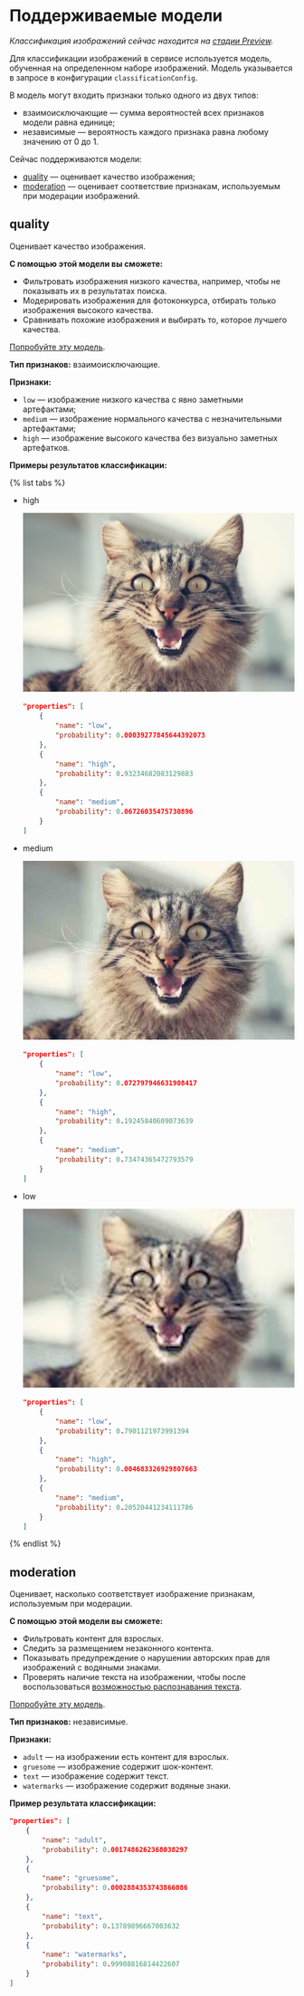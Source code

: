 # Поддерживаемые модели

_Классификация изображений сейчас находится на [стадии Preview](/docs/overview/concepts/launch-stages)._

Для классификации изображений в сервисе используется модель, обученная на определенном наборе изображений. Модель указывается в запросе в конфигурации `classificationConfig`.

В модель могут входить признаки только одного из двух типов:

* взаимоисключающие — сумма вероятностей всех признаков модели равна единице;
* независимые — вероятность каждого признака равна любому значению от 0 до 1.

Сейчас поддерживаются модели:

* [quality](#quality) — оценивает качество изображения;
* [moderation](#moderation) — оценивает соответствие признакам, используемым при модерации изображений.

## quality

Оценивает качество изображения.

**С помощью этой модели вы сможете:**

* Фильтровать изображения низкого качества, например, чтобы не показывать их в результатах поиска.
* Модерировать изображения для фотоконкурса, отбирать только изображения высокого качества.
* Сравнивать похожие изображения и выбирать то, которое лучшего качества.

[Попробуйте эту модель](../../operations/classification/quality.md).

**Тип признаков:** взаимоисключающие.

**Признаки:**

* `low` — изображение низкого качества с явно заметными артефактами;
* `medium` — изображение нормального качества с незначительными артефактами;
* `high` — изображение высокого качества без визуально заметных артефатков.

**Примеры результатов классификации:**

{% list tabs %}

- high
  
  ![image](../../../_assets/vision/high.jpg)
  
  ```json
  "properties": [
      {
          "name": "low",
          "probability": 0.00039277845644392073
      },
      {
          "name": "high",
          "probability": 0.93234682083129883
      },
      {
          "name": "medium",
          "probability": 0.06726035475730896
      }
  ]
  ```
  
- medium
  
  ![image](../../../_assets/vision/medium.jpg)
  
  ```json
  "properties": [
      {
          "name": "low",
          "probability": 0.072797946631908417
      },
      {
          "name": "high",
          "probability": 0.19245840609073639
      },
      {
          "name": "medium",
          "probability": 0.73474365472793579
      }
  ]
  ```
  
- low
  
  ![image](../../../_assets/vision/low.jpg)
  
  ```json
  "properties": [
      {
          "name": "low",
          "probability": 0.7901121973991394
      },
      {
          "name": "high",
          "probability": 0.004683326929807663
      },
      {
          "name": "medium",
          "probability": 0.20520441234111786
      }
  ]
  ```
  
{% endlist %}

## moderation

Оценивает, насколько соответствует изображение признакам, используемым при модерации.

**С помощью этой модели вы сможете:**

* Фильтровать контент для взрослых.
* Следить за размещением незаконного контента.
* Показывать предупреждение о нарушении авторских прав для изображений с водяными знаками.
* Проверять наличие текста на изображении, чтобы после воспользоваться [возможностью распознавания текста](../ocr/index.md).

[Попробуйте эту модель](../../operations/classification/moderation.md).

**Тип признаков:** независимые.

**Признаки:**

* `adult` — на изображении есть контент для взрослых.
* `gruesome` — изображение содержит шок-контент.
* `text` — изображение содержит текст.
* `watermarks` — изображение содержит водяные знаки.

**Пример результата классификации:**

```json
"properties": [
    {
        "name": "adult",
        "probability": 0.0017486262368038297
    },
    {
        "name": "gruesome",
        "probability": 0.0002884353743866086
    },
    {
        "name": "text",
        "probability": 0.13789896667003632
    },
    {
        "name": "watermarks",
        "probability": 0.99908816814422607
    }
]
```

